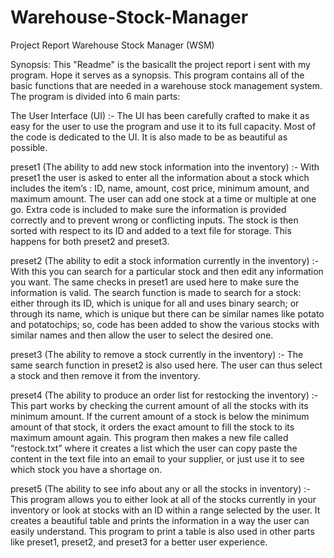 # Warehouse-Stock-Manager
Project Report
Warehouse Stock Manager (WSM)

Synopsis:
	This "Readme" is the basicallt the project report i sent with my program. Hope it serves as a synopsis. This program contains all of the basic functions that are needed in a warehouse stock management system. The program is divided into 6 main parts:
  
The User Interface (UI) :- The UI has been carefully crafted to make it as easy for the user to use the program and use it to its full capacity. Most of the code is dedicated to the UI. It is also made to be as beautiful as possible.

preset1 (The ability to add new stock information into the inventory) :- With preset1 the user is asked to enter all the information about a stock which includes the item’s : ID, name, amount, cost price, minimum amount, and maximum amount. The user can add one stock at a time or multiple at one go. Extra code is included to make sure the information is provided correctly and to prevent wrong or conflicting inputs. The stock is then sorted with respect to its ID and added to a text file for storage. This happens for both preset2 and preset3.

preset2 (The ability to edit a stock information currently in the inventory) :- With this you can search for a particular stock and then edit any information you want. The same checks in preset1 are used here to make sure the information is valid. The search function is made to search for a stock: either through its ID, which is unique for all and uses binary search; or through its name, which is unique but there can be similar names like potato and potatochips; so, code has been added to show the various stocks with similar names and then allow the user to select the desired one. 

preset3 (The ability to remove a stock currently in the inventory) :- The same search function in preset2 is also used here. The user can thus select a stock and then remove it from the inventory.

preset4 (The ability to produce an order list for restocking the inventory) :- This part works by checking the current amount of all the stocks with its minimum amount. If the current amount of a stock is below the minimum amount of that stock, it orders the exact amount to fill the stock to its maximum amount again. This program then makes a new file called “restock.txt” where it creates a list which the user can copy paste the content in the text file into an email to your supplier, or just use it to see which stock you have a shortage on.

preset5 (The ability to see info about any or all the stocks in inventory) :- This program allows you to either look at all of the stocks currently in your inventory or look at stocks with an ID within a range selected by the user. It creates a beautiful table and prints the information in a way the user can easily understand. This program to print a table is also used in other parts like preset1, preset2, and preset3 for a better user experience.

